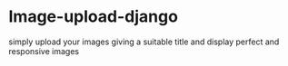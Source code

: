 # Image-upload-django


simply upload your images giving a suitable title and display perfect and responsive images
